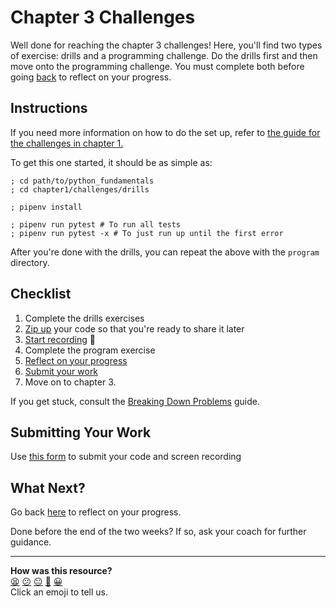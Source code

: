 # Chapter 3 Challenges

Well done for reaching the chapter 3 challenges! Here, you'll find two types of
exercise: drills and a programming challenge. Do the drills first and then move
onto the programming challenge. You must complete both before going
[back](../07_putting_chapter_3_into_practice.md) to reflect on your progress.

## Instructions

If you need more information on how to do the set up, refer to [the guide for
the challenges in chapter 1.](../../chapter1/challenges/README.md)

To get this one started, it should be as simple as:

```shell
; cd path/to/python_fundamentals
; cd chapter1/challenges/drills

; pipenv install

; pipenv run pytest # To run all tests
; pipenv run pytest -x # To just run up until the first error
```

After you're done with the drills, you can repeat the above with the `program`
directory.

## Checklist

1. Complete the drills exercises
2. [Zip up](../../pills/creating_zipfiles.md) your code so that you're ready to
   share it later
3. [Start recording](../../pills/screen_recordings.md) 🎥
4. Complete the program exercise
5. [Reflect on your
   progress](../07_putting_chapter_3_into_practice.ed.md#reflect-and-review)
6. [Submit your
   work](https://airtable.com/shr6mk28x0fy3OrxN?prefill_Item=pyf_ch3)
7. Move on to chapter 3.

If you get stuck, consult the [Breaking Down
Problems](../../pills/breaking_down_problems.ed.md) guide.
## Submitting Your Work

Use [this form](https://airtable.com/shr6mk28x0fy3OrxN?prefill_Item=pyf_ch3) to
submit your code and screen recording

## What Next?

Go back [here](../07_putting_chapter_3_into_practice.ed.md#reflect-and-review)
to reflect on your progress.

Done before the end of the two weeks? If so, ask your coach for further
guidance.


<!-- BEGIN GENERATED SECTION DO NOT EDIT -->

---

**How was this resource?**  
[😫](https://airtable.com/shrUJ3t7KLMqVRFKR?prefill_Repository=makersacademy%2Fpython_foundations&prefill_File=chapter3%2Fchallenges%2FREADME.md&prefill_Sentiment=😫) [😕](https://airtable.com/shrUJ3t7KLMqVRFKR?prefill_Repository=makersacademy%2Fpython_foundations&prefill_File=chapter3%2Fchallenges%2FREADME.md&prefill_Sentiment=😕) [😐](https://airtable.com/shrUJ3t7KLMqVRFKR?prefill_Repository=makersacademy%2Fpython_foundations&prefill_File=chapter3%2Fchallenges%2FREADME.md&prefill_Sentiment=😐) [🙂](https://airtable.com/shrUJ3t7KLMqVRFKR?prefill_Repository=makersacademy%2Fpython_foundations&prefill_File=chapter3%2Fchallenges%2FREADME.md&prefill_Sentiment=🙂) [😀](https://airtable.com/shrUJ3t7KLMqVRFKR?prefill_Repository=makersacademy%2Fpython_foundations&prefill_File=chapter3%2Fchallenges%2FREADME.md&prefill_Sentiment=😀)  
Click an emoji to tell us.

<!-- END GENERATED SECTION DO NOT EDIT -->
